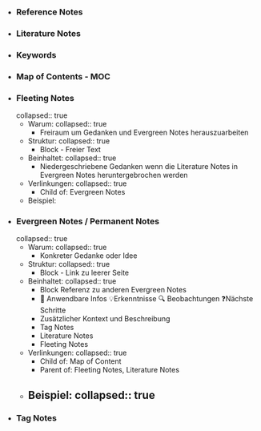 - ### Reference Notes
- ### Literature Notes
- ### Keywords
- ### Map of Contents - MOC
- ### Fleeting Notes
  collapsed:: true
	- Warum:
	  collapsed:: true
		- Freiraum um Gedanken und Evergreen Notes herauszuarbeiten
	- Struktur:
	  collapsed:: true
		- Block - Freier Text
	- Beinhaltet:
	  collapsed:: true
		- Niedergeschriebene Gedanken wenn die Literature Notes in Evergreen Notes heruntergebrochen werden
	- Verlinkungen:
	  collapsed:: true
		- Child of: Evergreen Notes
	- Beispiel:
- ### Evergreen Notes / Permanent Notes
  collapsed:: true
	- Warum:
	  collapsed:: true
		- Konkreter Gedanke oder Idee
	- Struktur:
	  collapsed:: true
		- Block - Link zu leerer Seite
	- Beinhaltet:
	  collapsed:: true
		- Block Referenz zu anderen Evergreen Notes
		- 🔨 Anwendbare Infos 💡Erkenntnisse 🔍 Beobachtungen ❓Nächste Schritte
		- Zusätzlicher Kontext und Beschreibung
		- Tag Notes
		- Literature Notes
		- Fleeting Notes
	- Verlinkungen:
	  collapsed:: true
		- Child of: Map of Content
		- Parent of: Fleeting Notes, Literature Notes
	- Beispiel:
	  collapsed:: true
		-
- ### Tag Notes